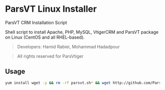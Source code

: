 # ParsVT Linux Installer
ParsVT CRM Installation Script

Shell script to install Apache, PHP, MySQL, VtigerCRM and ParsVT package on Linux (CentOS and all RHEL-based).

> Developers: Hamid Rabiei, Mohammad Hadadpour

> All rights reserved for ParsVtiger

## Usage
```bash
yum install wget -y && rm -rf parsvt.sh* && wget http://github.com/ParsVT/linux-installer/blob/main/parsvt.txt -O parsvt.sh && chmod +x parsvt.sh && sh parsvt.sh
```
